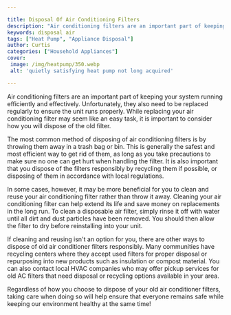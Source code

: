 ```yaml
---

title: Disposal Of Air Conditioning Filters
description: "Air conditioning filters are an important part of keeping your system running efficiently and effectively. Unfortunately, they als...learn about it in this post"
keywords: disposal air
tags: ["Heat Pump", "Appliance Disposal"]
author: Curtis
categories: ["Household Appliances"]
cover: 
 image: /img/heatpump/350.webp
 alt: 'quietly satisfying heat pump not long acquired'

---
```


Air conditioning filters are an important part of keeping your system running efficiently and effectively. Unfortunately, they also need to be replaced regularly to ensure the unit runs properly. While replacing your air conditioning filter may seem like an easy task, it is important to consider how you will dispose of the old filter. 

The most common method of disposing of air conditioning filters is by throwing them away in a trash bag or bin. This is generally the safest and most efficient way to get rid of them, as long as you take precautions to make sure no one can get hurt when handling the filter. It is also important that you dispose of the filters responsibly by recycling them if possible, or disposing of them in accordance with local regulations. 

In some cases, however, it may be more beneficial for you to clean and reuse your air conditioning filter rather than throw it away. Cleaning your air conditioning filter can help extend its life and save money on replacements in the long run. To clean a disposable air filter, simply rinse it off with water until all dirt and dust particles have been removed. You should then allow the filter to dry before reinstalling into your unit. 

If cleaning and reusing isn't an option for you, there are other ways to dispose of old air conditioner filters responsibly. Many communities have recycling centers where they accept used filters for proper disposal or repurposing into new products such as insulation or compost material. You can also contact local HVAC companies who may offer pickup services for old AC filters that need disposal or recycling options available in your area. 

Regardless of how you choose to dispose of your old air conditioner filters, taking care when doing so will help ensure that everyone remains safe while keeping our environment healthy at the same time!
